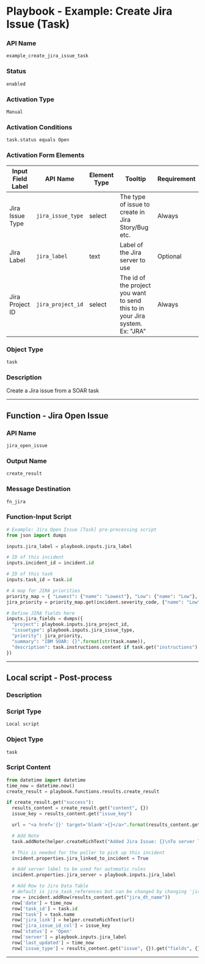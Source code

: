 <!--
    DO NOT MANUALLY EDIT THIS FILE
    THIS FILE IS AUTOMATICALLY GENERATED WITH resilient-sdk codegen
    Generated with resilient-sdk v50.0.151
-->

# Playbook - Example: Create Jira Issue (Task)

### API Name
`example_create_jira_issue_task`

### Status
`enabled`

### Activation Type
`Manual`

### Activation Conditions
`task.status equals Open`

### Activation Form Elements
| Input Field Label | API Name | Element Type | Tooltip | Requirement |
| ----------------- | -------- | ------------ | ------- | ----------- |
| Jira Issue Type | `jira_issue_type` | select | The type of issue to create in Jira Story/Bug etc. | Always |
| Jira Label | `jira_label` | text | Label of the Jira server to use | Optional |
| Jira Project ID | `jira_project_id` | select | The id of the project you want to send this to in your Jira system. Ex: "JRA" | Always |

### Object Type
`task`

### Description
Create a Jira issue from a SOAR task


---
## Function - Jira Open Issue

### API Name
`jira_open_issue`

### Output Name
`create_result`

### Message Destination
`fn_jira`

### Function-Input Script
```python
# Example: Jira Open Issue [Task] pre-processing script
from json import dumps

inputs.jira_label = playbook.inputs.jira_label

# ID of this incident
inputs.incident_id = incident.id

# ID of this task
inputs.task_id = task.id

# A map for JIRA priorities
priority_map = { "Lowest": {"name": "Lowest"}, "Low": {"name": "Low"}, "Medium": {"name": "Medium"}, "High": {"name": "High"}, "Highest": {"name": "Highest"} }
jira_priority = priority_map.get(incident.severity_code, {"name": "Low"})

# Define JIRA fields here
inputs.jira_fields = dumps({
  "project": playbook.inputs.jira_project_id,
  "issuetype": playbook.inputs.jira_issue_type,
  "priority": jira_priority,
  "summary": "IBM SOAR: {}".format(str(task.name)),
  "description": task.instructions.content if task.get("instructions") else "Created in IBM SOAR"
})
```

---

## Local script - Post-process

### Description


### Script Type
`Local script`

### Object Type
`task`

### Script Content
```python
from datetime import datetime
time_now = datetime.now()
create_result = playbook.functions.results.create_result

if create_result.get("success"):
  results_content = create_result.get("content", {})
  issue_key = results_content.get("issue_key")

  url = "<a href='{}' target='blank'>{}</a>".format(results_content.get("issue_url"), issue_key)

  # Add Note
  task.addNote(helper.createRichText("Added Jira Issue: {}\nTo server labeled: {}".format(url, playbook.inputs.jira_label)))

  # This is needed for the poller to pick up this incident
  incident.properties.jira_linked_to_incident = True

  # Add server label to be used for automatic rules
  incident.properties.jira_server = playbook.inputs.jira_label

  # Add Row to Jira Data Table
  # default is jira_task_references but can be changed by changing 'jira_dt_name' in app.config
  row = incident.addRow(results_content.get("jira_dt_name"))
  row['date'] = time_now
  row['task_id'] = task.id
  row['task'] = task.name
  row['jira_link'] = helper.createRichText(url)
  row['jira_issue_id_col'] = issue_key
  row['status'] = 'Open'
  row['server'] = playbook.inputs.jira_label
  row['last_updated'] = time_now
  row['issue_type'] = results_content.get("issue", {}).get("fields", {}).get("issuetype", {}).get("name")
```

---

